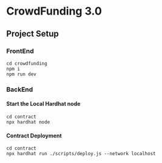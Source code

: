 # CrowdFunding 3.0

## Project Setup
###  FrontEnd

```
cd crowdfunding
npm i
npm run dev
```

### BackEnd

#### Start the Local Hardhat node

```
cd contract 
npx hardhat node
```

#### Contract Deployment

```
cd contract
npx hardhat run ./scripts/deploy.js --network localhost
```
